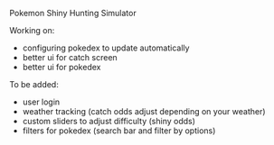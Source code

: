 Pokemon Shiny Hunting Simulator

Working on: 
- configuring pokedex to update automatically
- better ui for catch screen
- better ui for pokedex

To be added:
- user login
- weather tracking (catch odds adjust depending on your weather)
- custom sliders to adjust difficulty (shiny odds)
- filters for pokedex (search bar and filter by options)
